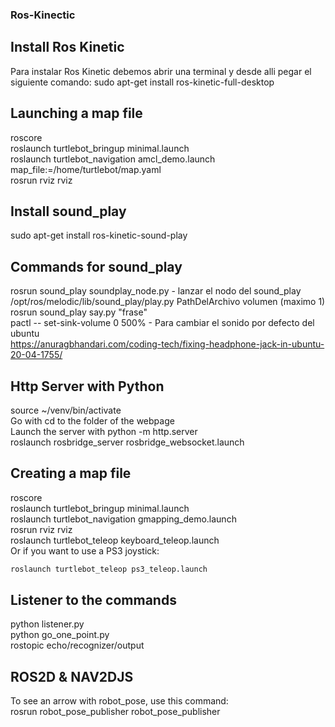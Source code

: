 ### Ros-Kinectic

## Install Ros Kinetic
Para instalar Ros Kinetic debemos abrir una terminal y desde alli pegar el siguiente comando:
sudo apt-get install ros-kinetic-full-desktop

## Launching a map file
roscore<br> 
roslaunch turtlebot_bringup minimal.launch<br> 
roslaunch turtlebot_navigation amcl_demo.launch map_file:=/home/turtlebot/map.yaml<br> 
rosrun rviz rviz<br> 

## Install sound_play
sudo apt-get install ros-kinetic-sound-play<br> 

## Commands for sound_play
rosrun sound_play soundplay_node.py - lanzar el nodo del sound_play<br> 
/opt/ros/melodic/lib/sound_play/play.py PathDelArchivo volumen (maximo 1)<br> 
rosrun sound_play say.py "frase"<br> 
pactl -- set-sink-volume 0 500% - Para cambiar el sonido por defecto del ubuntu<br> 
https://anuragbhandari.com/coding-tech/fixing-headphone-jack-in-ubuntu-20-04-1755/<br> 

## Http Server with Python
source ~/venv/bin/activate<br> 
Go with cd to the folder of the webpage<br> 
Launch the server with python -m http.server<br> 
roslaunch rosbridge_server rosbridge_websocket.launch<br> 

## Creating a map file
roscore<br> 
roslaunch turtlebot_bringup minimal.launch<br> 
roslaunch turtlebot_navigation gmapping_demo.launch<br> 
rosrun rviz rviz<br> 
roslaunch turtlebot_teleop keyboard_teleop.launch<br>
Or if you want to use a PS3 joystick:<br> 

```diff
roslaunch turtlebot_teleop ps3_teleop.launch
```
<!-- http://library.isr.ist.utl.pt/docs/roswiki/turtlebot_teleop(2f)Tutorials(2f)TurtleBot(20)Joystick(20)Teleoperation.html -->



## Listener to the commands
python listener.py<br>
python go_one_point.py<br>
rostopic echo/recognizer/output<br>

## ROS2D & NAV2DJS
To see an arrow with robot_pose, use this command:<br>
rosrun robot_pose_publisher robot_pose_publisher<br>

